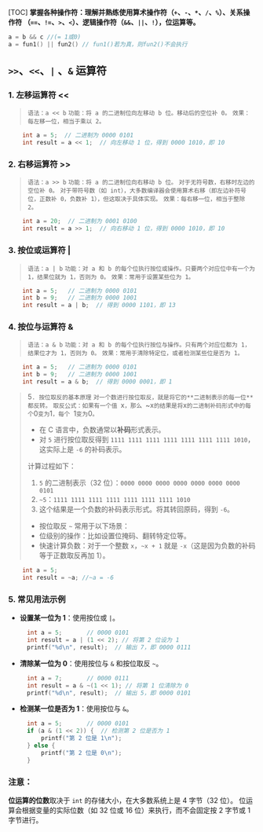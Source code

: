 [TOC]
**掌握各种操作符：理解并熟练使⽤算术操作符（`+`、`-`、`*`、`/`、`%`）、关系操作符
（`==`、`!=`、`>`、`<`）、逻辑操作符（`&&`、`||`、`!`），位运算等。**

```c
a = b && c //(= 1或0)
a = fun1() || fun2() // fun1()若为真，则fun2()不会执行
```





## **`>>`、`<<`、`|` 、`&` 运算符**

### 1. 左移运算符 <<
>`语法：a << b`
>`功能：将 a 的二进制位向左移动 b 位。移动后的空位补 0。`
>`效果：每左移一位，相当于乘以 2。`
```c
    int a = 5;  // 二进制为 0000 0101
    int result = a << 1;  // 向左移动 1 位，得到 0000 1010，即 10
```





### 2. 右移运算符 >>
>`语法：a >> b`
>`功能：将 a 的二进制位向右移动 b 位。`
>`对于无符号数，右移时左边的空位补 0。`
>`对于带符号数（如 int），大多数编译器会使用算术右移（即左边补符号位，正数补 0，负数补 1），但这取决于具体实现。`
>`效果：每右移一位，相当于整除 2。`
```c
    int a = 20;  // 二进制为 0001 0100
    int result = a >> 1;  // 向右移动 1 位，得到 0000 1010，即 10
```





### 3. 按位或运算符 |
>`语法：a | b`
>`功能：对 a 和 b 的每个位执行按位或操作。只要两个对应位中有一个为 1，结果位就为 1，否则为 0。`
>`效果：常用于设置某些位为 1。`
```c
    int a = 5;   // 二进制为 0000 0101
    int b = 9;   // 二进制为 0000 1001
    int result = a | b;  // 得到 0000 1101，即 13
```





### 4. 按位与运算符 &
>   `语法：a & b`
>   `功能：对 a 和 b 的每个位执行按位与操作。只有两个对应位都为 1，结果位才为 1，否则为 0。`
>   `效果：常用于清除特定位，或者检测某些位是否为 1。`
```c
    int a = 5;   // 二进制为 0000 0101
    int b = 9;   // 二进制为 0000 1001
    int result = a & b;  // 得到 0000 0001，即 1
```

>5`. 按位取反的基本原理`
>`对一个数进行按位取反，就是将它的**二进制表示的每一位**都反转。`
>`取反公式：如果有一个值 `x`，那么 `~x` 的结果是将 `x` 的二进制补码形式中的每个 `0` 变为 `1`，每个 `1` 变为 `0`。`
>
>- 在 C 语言中，负数通常以**补码**形式表示。
>- 对 `5` 进行按位取反得到 `1111 1111 1111 1111 1111 1111 1111 1010`，这实际上是 `-6` 的补码表示。
>
> 计算过程如下：
>  1. `5` 的二进制表示（32 位）：`0000 0000 0000 0000 0000 0000 0000 0101`
>  2. `~5`：`1111 1111 1111 1111 1111 1111 1111 1010`
>  3. 这个结果是一个负数的补码表示形式。将其转回原码，得到 `-6`。
>
>- 按位取反 `~` 常用于以下场景：
>- 位级别的操作：比如设置位掩码、翻转特定位等。
>- 快速计算负数：对于一个整数 `x`，`~x + 1` 就是 `-x`（这是因为负数的补码等于正数取反再加 1）。

```c
    int a = 5;
    int result = ~a; //~a = -6
```







### 5. 常见用法示例

- **设置某一位为 1**：使用按位或 `|`。

  ```c
    int a = 5;       // 0000 0101
    int result = a | (1 << 2); // 将第 2 位设为 1
    printf("%d\n", result);  // 输出 7，即 0000 0111
  ```

- **清除某一位为 0**：使用按位与 `&` 和按位取反 `~`。

  ```c
    int a = 7;       // 0000 0111
    int result = a & ~(1 << 1); // 将第 1 位清除为 0
    printf("%d\n", result);  // 输出 5，即 0000 0101
  ```

- **检测某一位是否为 1**：使用按位与 `&`。

  ```c
    int a = 5;       // 0000 0101
    if (a & (1 << 2)) {  // 检测第 2 位是否为 1
        printf("第 2 位是 1\n");
    } else {
        printf("第 2 位是 0\n");
    }
  ```



### 注意：

**位运算的位数**取决于 `int` 的存储大小，在大多数系统上是 4 字节（32 位）。
位运算会根据变量的实际位数（如 32 位或 16 位）来执行，而不会固定按 2 字节或 1 字节进行。